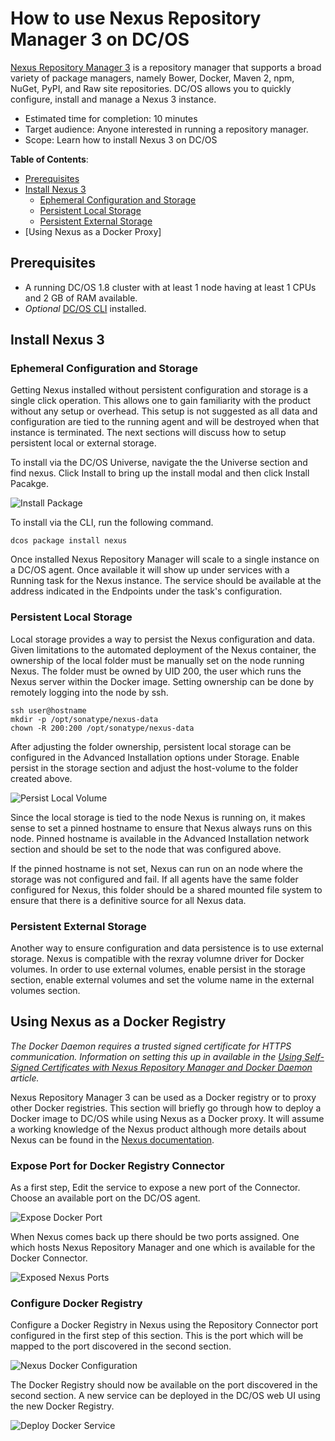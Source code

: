 # How to use Nexus Repository Manager 3 on DC/OS

[Nexus Repository Manager 3](https://www.sonatype.com/nexus-repository-oss) is a repository manager that supports a broad variety of package managers, namely Bower, Docker, Maven 2, npm, NuGet, PyPI, and Raw site repositories. DC/OS allows you to quickly configure, install and manage a Nexus 3 instance.

- Estimated time for completion: 10 minutes
- Target audience: Anyone interested in running a repository manager.
- Scope: Learn how to install Nexus 3 on DC/OS

**Table of Contents**:
- [Prerequisites](#prerequisites)
- [Install Nexus 3](#install-nexus-3)
  - [Ephemeral Configuration and Storage](#ephemeral-configuration-and-storage)
  - [Persistent Local Storage](#persistent-local-storage)
  - [Persistent External Storage](#persistent-external-storage)
- [Using Nexus as a Docker Proxy]

## Prerequisites

- A running DC/OS 1.8 cluster with at least 1 node having at least 1 CPUs and 2 GB of RAM available.
- *Optional* [DC/OS CLI](https://dcos.io/docs/1.8/usage/cli/install/) installed.

## Install Nexus 3

### Ephemeral Configuration and Storage

Getting Nexus installed without persistent configuration and storage is a single click operation. This allows one to gain familiarity with the product without any setup or overhead. This setup is not suggested as all data and configuration are tied to the running agent and will be destroyed when that instance is terminated. The next sections will discuss how to setup persistent local or external storage.

To install via the DC/OS Universe, navigate the the Universe section and find nexus. Click Install to bring up the install modal and then click Install Pacakge.

![Install Package](img/install-package.png)

To install via the CLI, run the following command.

```
dcos package install nexus
```

Once installed Nexus Repository Manager will scale to a single instance on a DC/OS agent. Once available it will show up under services with a Running task for the Nexus instance. The service should be available at the address indicated in the Endpoints under the task's configuration.

### Persistent Local Storage

Local storage provides a way to persist the Nexus configuration and data. Given limitations to the automated deployment of the Nexus container, the ownership of the local folder must be manually set on the node running Nexus. The folder must be owned by UID 200, the user which runs the Nexus server within the Docker image. Setting ownership can be done by remotely logging into the node by ssh.

```
ssh user@hostname
mkdir -p /opt/sonatype/nexus-data
chown -R 200:200 /opt/sonatype/nexus-data
```

After adjusting the folder ownership, persistent local storage can be configured in the Advanced Installation options under Storage. Enable persist in the storage section and adjust the host-volume to the folder created above.

![Persist Local Volume](img/persist-local-volume.png)

Since the local storage is tied to the node Nexus is running on, it makes sense to set a pinned hostname to ensure that Nexus always runs on this node. Pinned hostname is available in the Advanced Installation network section and should be set to the node that was configured above.

If the pinned hostname is not set, Nexus can run on an node where the storage was not configured and fail. If all agents have the same folder configured for Nexus, this folder should be a shared mounted file system to ensure that there is a definitive source for all Nexus data.

### Persistent External Storage

Another way to ensure configuration and data persistence is to use external storage. Nexus is compatible with the rexray volumne driver for Docker volumes. In order to use external volumes, enable persist in the storage section, enable external volumes and set the volume name in the external volumes section.

## Using Nexus as a Docker Registry

*The Docker Daemon requires a trusted signed certificate for HTTPS communication. Information on setting this up in available in the [Using Self-Signed Certificates with Nexus Repository Manager and Docker Daemon](https://support.sonatype.com/hc/en-us/articles/217542177-Using-Self-Signed-Certificates-with-Nexus-Repository-Manager-and-Docker-Daemon) article.*

Nexus Repository Manager 3 can be used as a Docker registry or to proxy other Docker registries. This section will briefly go through how to deploy a Docker image to DC/OS while using Nexus as a Docker proxy. It will assume a working knowledge of the Nexus product although more details about Nexus can be found in the [Nexus documentation](http://books.sonatype.com/nexus-book/index.html).

### Expose Port for Docker Registry Connector

As a first step, Edit the service to expose a new port of the Connector. Choose an available port on the DC/OS agent.

![Expose Docker Port](img/expose-docker-port.png)

When Nexus comes back up there should be two ports assigned. One which hosts Nexus Repository Manager and one which is available for the Docker Connector.

![Exposed Nexus Ports](img/exposed-nexus-ports.png)

### Configure Docker Registry

Configure a Docker Registry in Nexus using the Repository Connector port configured in the first step of this section. This is the port which will be mapped to the port discovered in the second section.

![Nexus Docker Configuration](img/nexus-docker-configuration.png)

The Docker Registry should now be available on the port discovered in the second section. A new service can be deployed in the DC/OS web UI using the new Docker Registry.

![Deploy Docker Service](img/deploy-docker-service.png)